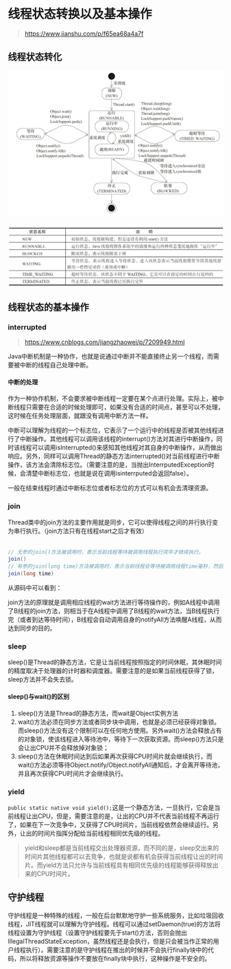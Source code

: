 # 线程状态转换以及基本操作

> https://www.jianshu.com/p/f65ea68a4a7f

## 线程状态转化

![线程状态转换](images/线程状态转换.png)

![线程状态转化说明](images/线程状态转化说明.png)

## 线程状态的基本操作

### interrupted

> https://www.cnblogs.com/jiangzhaowei/p/7209949.html

Java中断机制是一种协作，也就是说通过中断并不能直接终止另一个线程，而需要被中断的线程自己处理中断。

#### 中断的处理

作为一种协作机制，不会要求被中断线程一定要在某个点进行处理。实际上，被中断线程只需要在合适的时候处理即可，如果没有合适的时间点，甚至可以不处理，这时候在任务处理层面，就跟没有调用中断方法一样。

中断可以理解为线程的一个标志位，它表示了一个运行中的线程是否被其他线程进行了中断操作。其他线程可以调用该线程的interrupt()方法对其进行中断操作，同时该线程可以调用isInterrupted()来感知其他线程对其自身的中断操作，从而做出响应。另外，同样可以调用Thread的静态方法interrupted()对当前线程进行中断操作，该方法会清除标志位。（需要注意的是，当抛出InterrputedException时候，会清楚中断标志位，也就是说在调用isinterrputed会返回false）。

一般在结束线程时通过中断标志位或者标志位的方式可以有机会去清理资源。

### join

Thread类中的join方法的主要作用就是同步，它可以使得线程之间的并行执行变为串行执行。（join方法只有在线程start之后才有效）

```Java

// 无参的join()方法被调用时，表示当前线程等待被调用线程执行完毕才继续执行。
join()
// 有参的join(long time)方法被调用时，表示当前线程会等待被调用线程time毫秒，然后执行顺序变成普通的并行执行
join(long time)

```

从源码中可以看到：

join方法的原理就是调用相应线程的wait方法进行等待操作的，例如A线程中调用了B线程的join方法，则相当于在A线程中调用了B线程的wait方法，当B线程执行完（或者到达等待时间），B线程会自动调用自身的notifyAll方法唤醒A线程，从而达到同步的目的。


### sleep

sleep()是Thread的静态方法，它是让当前线程按照指定的时间休眠，其休眠时间的精度取决于处理器的计时器和调度器。需要注意的是如果当前线程获得了锁，sleep方法并不会失去锁。

#### sleep()与wait()的区别

1. sleep()方法是Thread的静态方法，而wait是Object实例方法
1. wait()方法必须在同步方法或者同步块中调用，也就是必须已经获得对象锁。而sleep()方法没有这个限制可以在任何地方使用。另外wait()方法会释放占有的对象锁，使该线程进入等待池中，等待下一次获取资源。而sleep()方法只是会让出CPU并不会释放掉对象锁；
1. sleep()方法在休眠时间达到后如果再次获得CPU时间片就会继续执行，而wait()方法必须等待Object.notify/Object.notifyAll通知后，才会离开等待池，并且再次获得CPU时间片才会继续执行。

### yield

`public static native void yield();`这是一个静态方法，一旦执行，它会是当前线程让出CPU，但是，需要注意的是，让出的CPU并不代表当前线程不再运行了，如果在下一次竞争中，又获得了CPU时间片，当前线程依然会继续运行。另外，让出的时间片指挥分配给当前线程相同优先级的线程。

> yield和sleep都是当前线程交出处理器资源，而不同的是，sleep交出来的时间片其他线程都可以去竞争，也就是说都有机会获得当前线程让出的时间片。而yield方法只允许与当前线程具有相同优先级的线程能够获得释放出来的CPU时间片。

## 守护线程

守护线程是一种特殊的线程，一般在后台默默地守护一些系统服务，比如垃圾回收线程，JIT线程就可以理解为守护线程。线程可以通过setDaemon(true)的方法将线程设置为守护线程（设置守护线程要先于start()方法，否则会抛出IllegalThreadStateException，虽然线程还是会执行，但是只会被当作正常的用户线程执行）。需要注意的是守护线程在推出的时候并不会执行finally块中的代码，所以将释放资源等操作不要放在finally块中执行，这种操作是不安全的。
